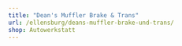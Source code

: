 ```yaml
---
title: "Dean's Muffler Brake & Trans"
url: /ellensburg/deans-muffler-brake-und-trans/
shop: Autowerkstatt
---
```

